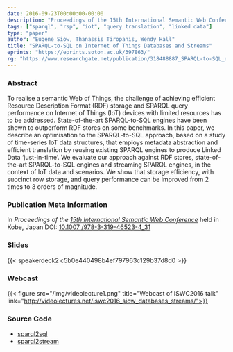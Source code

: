 ```yaml
---
date: 2016-09-23T00:00:00-00:00
description: "Proceedings of the 15th International Semantic Web Conference"
tags: ["sparql", "rsp", "iot", "query translation", "linked data"]
type: "paper"
author: "Eugene Siow, Thanassis Tiropanis, Wendy Hall"
title: "SPARQL-to-SQL on Internet of Things Databases and Streams"
eprints: "https://eprints.soton.ac.uk/397863/"
rg: "https://www.researchgate.net/publication/318488887_SPARQL-to-SQL_on_internet_of_things_databases_and_streams"
---
```


### Abstract

To realise a semantic Web of Things, the challenge of achieving efficient Resource Description Format (RDF) storage and SPARQL query performance on Internet of Things (IoT) devices with limited resources has to be addressed. State-of-the-art SPARQL-to-SQL engines have been shown to outperform RDF stores on some benchmarks. In this paper, we describe an optimisation to the SPARQL-to-SQL approach, based on a study of time-series IoT data structures, that employs metadata abstraction and efficient translation by reusing existing SPARQL engines to produce Linked Data ‘just-in-time’. We evaluate our approach against RDF stores, state-of-the-art SPARQL-to-SQL engines and streaming SPARQL engines, in the context of IoT data and scenarios. We show that storage efficiency, with succinct row storage, and query performance can be improved from 2 times to 3 orders of magnitude.

### Publication Meta Information

In _Proceedings of the [15th International Semantic Web Conference](http://iswc2016.semanticweb.org/)_ held in Kobe, Japan
DOI: [10.1007 /978-3-319-46523-4_31](https://doi.org/10.1007/978-3-319-46523-4_31)

### Slides

<div class="figure-frame">
{{< speakerdeck2 c5b0e440498b4ef797963c129b37d8d0 >}}
</div>

### Webcast

{{< figure src="/img/videolecture1.png" title="Webcast of ISWC2016 talk" link="http://videolectures.net/iswc2016_siow_databases_streams/">}}

### Source Code

- [sparql2sql](https://github.com/eugenesiow/sparql2sql)
- [sparql2stream](https://github.com/eugenesiow/sparql2stream)